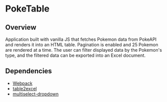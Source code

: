 # PokeTable

## Overview

Application built with vanilla JS that fetches Pokemon data from PokeAPI and renders it into an HTML table. Pagination is enabled and 25 Pokemon are rendered at a time. The user can filter displayed data by the Pokemon's type, and the filtered data can be exported into an Excel document.

## Dependencies

- [Webpack](https://www.npmjs.com/package/webpack)
- [table2excel](https://www.npmjs.com/package/table2excel)
- [multiselect-dropdown](https://github.com/admirhodzic/multiselect-dropdown)
